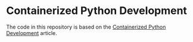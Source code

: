 # Containerized Python Development

The code in this repository is based on the
[Containerized Python Development](https://www.docker.com/blog/containerized-python-development-part-1/)
article.
